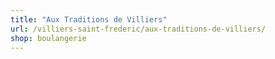 ```yaml
---
title: "Aux Traditions de Villiers"
url: /villiers-saint-frederic/aux-traditions-de-villiers/
shop: boulangerie
---
```

